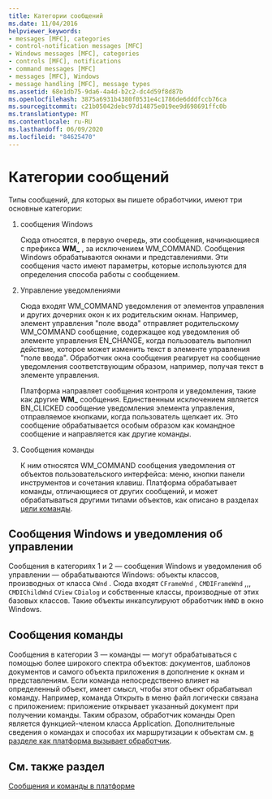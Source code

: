 ```yaml
---
title: Категории сообщений
ms.date: 11/04/2016
helpviewer_keywords:
- messages [MFC], categories
- control-notification messages [MFC]
- Windows messages [MFC], categories
- controls [MFC], notifications
- command messages [MFC]
- messages [MFC], Windows
- message handling [MFC], message types
ms.assetid: 68e1db75-9da6-4a4d-b2c2-dc4d59f8d87b
ms.openlocfilehash: 3875a6931b4380f0531e4c1786de6dddfccb76ca
ms.sourcegitcommit: c21b05042debc97d14875e019ee9d698691ffc0b
ms.translationtype: MT
ms.contentlocale: ru-RU
ms.lasthandoff: 06/09/2020
ms.locfileid: "84625470"
---
```

# <a name="message-categories"></a>Категории сообщений

Типы сообщений, для которых вы пишете обработчики, имеют три основные категории:

1. сообщения Windows

   Сюда относятся, в первую очередь, эти сообщения, начинающиеся с префикса **WM_** , за исключением WM_COMMAND. Сообщения Windows обрабатываются окнами и представлениями. Эти сообщения часто имеют параметры, которые используются для определения способа работы с сообщением.

1. Управление уведомлениями

   Сюда входят WM_COMMAND уведомления от элементов управления и других дочерних окон к их родительским окнам. Например, элемент управления "поле ввода" отправляет родительскому WM_COMMAND сообщение, содержащее код уведомления об элементе управления EN_CHANGE, когда пользователь выполнил действие, которое может изменить текст в элементе управления "поле ввода". Обработчик окна сообщения реагирует на сообщение уведомления соответствующим образом, например, получая текст в элементе управления.

   Платформа направляет сообщения контроля и уведомления, такие как другие **WM_** сообщения. Единственным исключением является BN_CLICKED сообщение уведомления элемента управления, отправляемое кнопками, когда пользователь щелкает их. Это сообщение обрабатывается особым образом как командное сообщение и направляется как другие команды.

1. Сообщения команды

   К ним относятся WM_COMMAND сообщения уведомления от объектов пользовательского интерфейса: меню, кнопки панели инструментов и сочетания клавиш. Платформа обрабатывает команды, отличающиеся от других сообщений, и может обрабатываться другими типами объектов, как описано в разделах [цели команды](command-targets.md).

## <a name="windows-messages-and-control-notification-messages"></a><a name="_core_windows_messages_and_control.2d.notification_messages"></a>Сообщения Windows и уведомления об управлении

Сообщения в категориях 1 и 2 — сообщения Windows и уведомления об управлении — обрабатываются Windows: объекты классов, производных от класса `CWnd` . Сюда входят `CFrameWnd` , `CMDIFrameWnd` ,,, `CMDIChildWnd` `CView` `CDialog` и собственные классы, производные от этих базовых классов. Такие объекты инкапсулируют обработчик `HWND` в окно Windows.

## <a name="command-messages"></a><a name="_core_command_messages"></a>Сообщения команды

Сообщения в категории 3 — команды — могут обрабатываться с помощью более широкого спектра объектов: документов, шаблонов документов и самого объекта приложения в дополнение к окнам и представлениям. Если команда непосредственно влияет на определенный объект, имеет смысл, чтобы этот объект обрабатывал команду. Например, команда Открыть в меню файл логически связана с приложением: приложение открывает указанный документ при получении команды. Таким образом, обработчик команды Open является функцией-членом класса Application. Дополнительные сведения о командах и способах их маршрутизации к объектам см. [в разделе как платформа вызывает обработчик](how-the-framework-calls-a-handler.md).

## <a name="see-also"></a>См. также раздел

[Сообщения и команды в платформе](messages-and-commands-in-the-framework.md)
